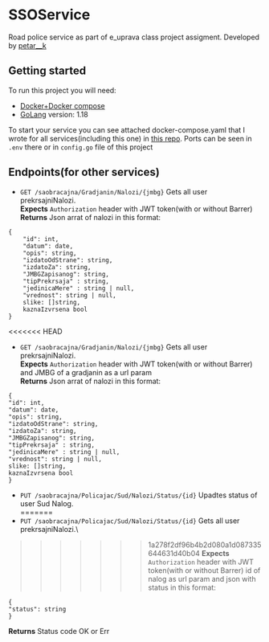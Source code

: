 # SSOService
Road police service as part of e_uprava class project assigment. Developed by [petar__k](https://www.linkedin.com/in/petar-komord%C5%BEi%C4%87-23765a233/)
## Getting started
To run this project you will need:
- [Docker+Docker compose](https://www.docker.com/)
- [GoLang](https://go.dev/dl/) version: 1.18 

To start your service you can see attached docker-compose.yaml that I wrote for all services(including this one)
in [this repo](https://github.com/EUPRAVA-TIM1/DockerCompose). Ports can be seen in `.env` there or in `config.go` file of this project

## Endpoints(for other services)

- `GET /saobracajna/Gradjanin/Nalozi/{jmbg}` Gets all user prekrsajniNalozi.\
**Expects** `Authorization` header with JWT token(with or without Barrer) \
**Returns** Json arrat of nalozi in this format:
```
{
    "id": int,
    "datum": date,
    "opis": string,
    "izdatoOdStrane": string,
    "izdatoZa": string,
    "JMBGZapisanog": string,
    "tipPrekrsaja" : string,
    "jedinicaMere" : string | null,
    "vrednost": string | null,
    slike: []string,
    kaznaIzvrsena bool
}
```
<<<<<<< HEAD
- `GET /saobracajna/Gradjanin/Nalozi/{jmbg}` Gets all user prekrsajniNalozi.\
**Expects** `Authorization` header with JWT token(with or without Barrer) and JMBG of a gradjanin as a url param \
**Returns** Json arrat of nalozi in this format:
```
{
"id": int,
"datum": date,
"opis": string,
"izdatoOdStrane": string,
"izdatoZa": string,
"JMBGZapisanog": string,
"tipPrekrsaja" : string,
"jedinicaMere" : string | null,
"vrednost": string | null,
slike: []string,
kaznaIzvrsena bool
}
```
- `PUT /saobracajna/Policajac/Sud/Nalozi/Status/{id}` Upadtes status of user Sud Nalog.\
=======
- `PUT /saobracajna/Policajac/Sud/Nalozi/Status/{id}` Gets all user prekrsajniNalozi.\
>>>>>>> 1a278f2df96b4b2d080a1d087335644631d40b04
  **Expects** `Authorization` header with JWT token(with or without Barrer) id of nalog as url param and json with status in this format:
```
{
"status": string
}
```
**Returns** Status code OK or Err
